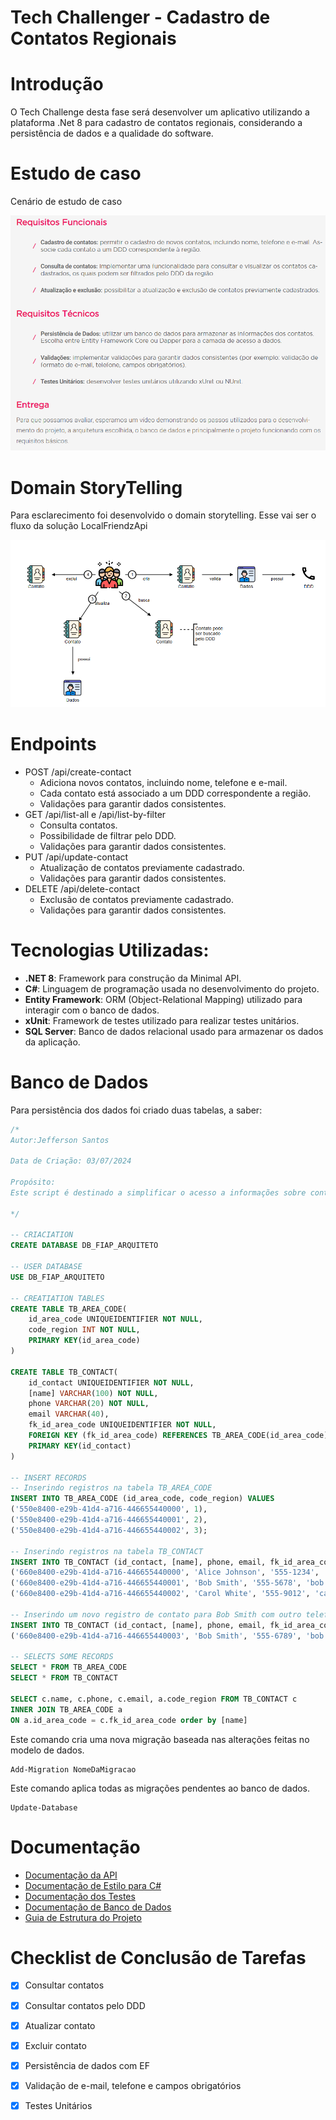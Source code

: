 # Tech Challenger - Cadastro de Contatos Regionais

# Introdução

O Tech Challenge desta fase será desenvolver um aplicativo utilizando a plataforma .Net 8 para cadastro de contatos regionais, considerando a persistência de dados e a qualidade do software.

# Estudo de caso

Cenário de estudo de caso

![Cenário de estudo de caso](https://github.com/Jeffconexion/01_Tech_Challenge_LocalFriendzApi/blob/main/LocalFriendz/imgs/Untitled.png)


# Domain StoryTelling

Para esclarecimento foi desenvolvido o domain storytelling. Esse vai ser o fluxo da solução LocalFriendzApi

![ Esse vai ser o fluxo da solução LocalFriendzApi](https://github.com/Jeffconexion/01_Tech_Challenge_LocalFriendzApi/blob/main/LocalFriendz/imgs/Untitled%201.png)

# Endpoints

- POST /api/create-contact
    - Adiciona novos contatos, incluindo nome, telefone e e-mail.
    - Cada contato está associado a um DDD correspondente a região.
    - Validações para garantir dados consistentes.
- GET /api/list-all e /api/list-by-filter
    - Consulta contatos.
    - Possibilidade de filtrar pelo DDD.
    - Validações para garantir dados consistentes.
- PUT /api/update-contact
    - Atualização de contatos previamente cadastrado.
    - Validações para garantir dados consistentes.
- DELETE /api/delete-contact
    - Exclusão de contatos previamente cadastrado.
    - Validações para garantir dados consistentes.

# Tecnologias Utilizadas:

- **.NET 8**: Framework para construção da Minimal API.
- **C#**: Linguagem de programação usada no desenvolvimento do projeto.
- **Entity Framework**: ORM (Object-Relational Mapping) utilizado para interagir com o banco de dados.
- **xUnit**: Framework de testes utilizado para realizar testes unitários.
- **SQL Server**: Banco de dados relacional usado para armazenar os dados da aplicação.

# Banco de Dados

Para persistência dos dados foi criado duas tabelas, a saber:

```sql
/*
Autor:Jefferson Santos

Data de Criação: 03/07/2024

Propósito:
Este script é destinado a simplificar o acesso a informações sobre contatos.

*/

-- CRIACIATION
CREATE DATABASE DB_FIAP_ARQUITETO

-- USER DATABASE
USE DB_FIAP_ARQUITETO

-- CREATIATION TABLES
CREATE TABLE TB_AREA_CODE(
	id_area_code UNIQUEIDENTIFIER NOT NULL,
	code_region INT NOT NULL,
	PRIMARY KEY(id_area_code)
)

CREATE TABLE TB_CONTACT(
	id_contact UNIQUEIDENTIFIER NOT NULL,
	[name] VARCHAR(100) NOT NULL,
	phone VARCHAR(20) NOT NULL,
	email VARCHAR(40),
	fk_id_area_code UNIQUEIDENTIFIER NOT NULL,
	FOREIGN KEY (fk_id_area_code) REFERENCES TB_AREA_CODE(id_area_code),
	PRIMARY KEY(id_contact)
)

-- INSERT RECORDS
-- Inserindo registros na tabela TB_AREA_CODE
INSERT INTO TB_AREA_CODE (id_area_code, code_region) VALUES
('550e8400-e29b-41d4-a716-446655440000', 1),
('550e8400-e29b-41d4-a716-446655440001', 2),
('550e8400-e29b-41d4-a716-446655440002', 3);

-- Inserindo registros na tabela TB_CONTACT
INSERT INTO TB_CONTACT (id_contact, [name], phone, email, fk_id_area_code) VALUES
('660e8400-e29b-41d4-a716-446655440000', 'Alice Johnson', '555-1234', 'alice.johnson@example.com', '550e8400-e29b-41d4-a716-446655440000'),
('660e8400-e29b-41d4-a716-446655440001', 'Bob Smith', '555-5678', 'bob.smith@example.com', '550e8400-e29b-41d4-a716-446655440001'),
('660e8400-e29b-41d4-a716-446655440002', 'Carol White', '555-9012', 'carol.white@example.com', '550e8400-e29b-41d4-a716-446655440002');

-- Inserindo um novo registro de contato para Bob Smith com outro telefone
INSERT INTO TB_CONTACT (id_contact, [name], phone, email, fk_id_area_code) VALUES
('660e8400-e29b-41d4-a716-446655440003', 'Bob Smith', '555-6789', 'bob.smith@example.com', '550e8400-e29b-41d4-a716-446655440001');

-- SELECTS SOME RECORDS
SELECT * FROM TB_AREA_CODE
SELECT * FROM TB_CONTACT 

SELECT c.name, c.phone, c.email, a.code_region FROM TB_CONTACT c
INNER JOIN TB_AREA_CODE a
ON a.id_area_code = c.fk_id_area_code order by [name]
```

Este comando cria uma nova migração baseada nas alterações feitas no modelo de dados.

```
Add-Migration NomeDaMigracao
```

Este comando aplica todas as migrações pendentes ao banco de dados.

```
Update-Database
```

# Documentação
- [Documentação da API](https://horse-neon-79c.notion.site/Documenta-o-da-API-04183b890d7c47cb89af4445d01d6678?pvs=4)
- [Documentação de Estilo para C#](https://horse-neon-79c.notion.site/Documenta-o-de-Estilo-para-C-de62b229fd01436a96f7a090b4d11e27?pvs=4)
- [Documentação dos Testes](https://horse-neon-79c.notion.site/Documenta-o-dos-Testes-a402a32a16a24b1b925dab83201e7d19?pvs=4)
- [Documentação de Banco de Dados](https://horse-neon-79c.notion.site/Documenta-o-de-Banco-de-Dados-6ba60c4c8533491a9d28da71f6b57c93?pvs=4)
- [Guia de Estrutura do Projeto](https://horse-neon-79c.notion.site/Guia-de-Estrutura-do-Projeto-fbfbc24c616d456bb56306cfda2c0bc9?pvs=4)

# **Checklist de Conclusão de Tarefas**

- [x]  Consultar contatos
- [x]  Consultar contatos pelo DDD
- [x]  Atualizar contato
- [x]  Excluir contato
- [x]  Persistência de dados com EF
- [x]  Validação de e-mail, telefone e campos obrigatórios
- [x]  Testes Unitários




